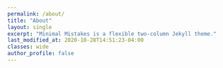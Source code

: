 ```yaml
---
permalink: /about/
title: "About"
layout: single
excerpt: "Minimal Mistakes is a flexible two-column Jekyll theme."
last_modified_at: 2020-10-28T14:51:23-04:00
classes: wide
author_profile: false
---
```

